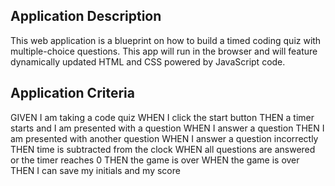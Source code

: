 ## Application Description 

This web application is a blueprint on how to build a timed coding quiz with multiple-choice questions. This app will run in the browser and will feature dynamically updated HTML and CSS powered by JavaScript code.

## Application Criteria

GIVEN I am taking a code quiz
WHEN I click the start button
THEN a timer starts and I am presented with a question
WHEN I answer a question
THEN I am presented with another question
WHEN I answer a question incorrectly
THEN time is subtracted from the clock
WHEN all questions are answered or the timer reaches 0
THEN the game is over
WHEN the game is over
THEN I can save my initials and my score